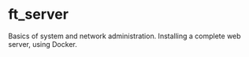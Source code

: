# ft_server

Basics of system and network administration. Installing a complete web server, using Docker.
